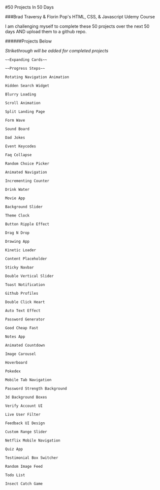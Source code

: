 #50 Projects In 50 Days

###Brad Traversy & Florin Pop's HTML, CSS, & Javascript Udemy Course

I am challenging myself to complete these 50 projects over the next 50 days AND upload them to a github repo.

######Projects Below

_Strikethrough will be added for completed projects_

    ~~Expanding Cards~~

    ~~Progress Steps~~

    Rotating Navigation Animation

    Hidden Search Widget

    Blurry Loading

    Scroll Animation

    Split Landing Page

    Form Wave

    Sound Board

    Dad Jokes

    Event Keycodes

    Faq Collapse

    Random Choice Picker

    Animated Navigation

    Incrementing Counter

    Drink Water

    Movie App

    Background Slider

    Theme Clock

    Button Ripple Effect

    Drag N Drop

    Drawing App

    Kinetic Loader

    Content Placeholder

    Sticky Navbar

    Double Vertical Slider

    Toast Notification

    Github Profiles

    Double Click Heart

    Auto Text Effect

    Password Generator

    Good Cheap Fast

    Notes App

    Animated Countdown

    Image Carousel

    Hoverboard

    Pokedex

    Mobile Tab Navigation

    Password Strength Background

    3d Background Boxes

    Verify Account UI

    Live User Filter

    Feedback UI Design

    Custom Range Slider

    Netflix Mobile Navigation

    Quiz App

    Testimonial Box Switcher

    Random Image Feed

    Todo List

    Insect Catch Game
